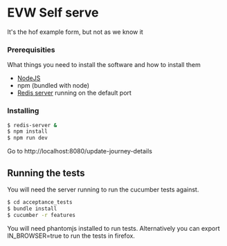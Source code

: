 # EVW Self serve

It's the hof example form, but not as we know it

### Prerequisities

What things you need to install the software and how to install them
- [NodeJS](https://nodejs.org/en/)
- npm (bundled with node)
- [Redis server](http://redis.io/topics/quickstart) running on the default port

### Installing

```bash
$ redis-server &
$ npm install
$ npm run dev
```

Go to http://localhost:8080/update-journey-details

## Running the tests
You will need the server running to run the cucumber tests against.

```bash
$ cd acceptance_tests
$ bundle install
$ cucumber -r features
```

You will need phantomjs installed to run tests. Alternatively you can export IN_BROWSER=true to run the tests in firefox.
